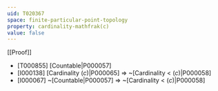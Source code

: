 ```yaml
---
uid: T020367
space: finite-particular-point-topology
property: cardinality-mathfrak(c)
value: false
---
```

[[Proof]]

* [T000855] [Countable|P000057]
* [I000138] [Cardinality $\mathfrak(c)$|P000065] => ~[Cardinality < $\mathfrak(c)$|P000058]
* [I000067] ~[Countable|P000057] => ~[Cardinality < $\mathfrak(c)$|P000058]

